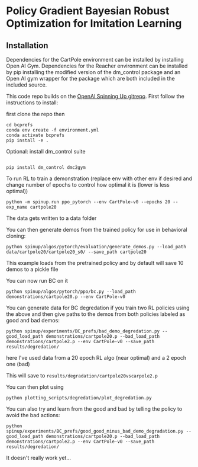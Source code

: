 # Policy Gradient Bayesian Robust Optimization for Imitation Learning

## Installation

Dependencies for the CartPole environment can be installed by installing Open AI Gym. Dependencies for the Reacher environment can be installed by pip installing the modified version of the dm_control package and an Open AI gym wrapper for the package which are both included in the included source. 

This code repo builds on the [OpenAI Spinning Up gitrepo](https://spinningup.openai.com/en/latest/user/installation.html). First follow the instructions to install:

first clone the repo then

```
cd bcprefs
conda env create -f environment.yml
conda activate bcprefs
pip install -e .
```

Optional: install dm_control suite
```

pip install dm_control dmc2gym
```

To run RL to train a demonstration (replace env with other env if desired and change number of epochs to control how optimal it is (lower is less optimal))
```
python -m spinup.run ppo_pytorch --env CartPole-v0 --epochs 20 --exp_name cartpole20

```

The data gets written to a data folder

You can then generate demos from the trained policy for use in behavioral cloning:
```
python spinup/algos/pytorch/evaluation/generate_demos.py --load_path data/cartpole20/cartpole20_s0/ --save_path cartpole20
```

This example loads from the pretrained policy and by default will save 10 demos to a pickle file

You can now run BC on it
```
python spinup/algos/pytorch/ppo/bc.py --load_path demonstrations/cartpole20.p --env CartPole-v0
```


You can generate data for BC degredation if you train two RL policies using the above and then give paths to the demos from both policies labeled as good and bad demos:
```
python spinup/experiments/BC_prefs/bad_demo_degredation.py --good_load_path demonstrations/cartpole20.p --bad_load_path demonstrations/cartpole2.p --env CartPole-v0 --save_path results/degredation/
```
here I've used data from a 20 epoch RL algo (near optimal) and a 2 epoch one (bad)

This will save to ```results/degradation/cartpole20vscarpole2.p```

You can then plot using
```
python plotting_scripts/degredation/plot_degredation.py
```

You can also try and learn from the good and bad by telling the policy to avoid the bad actions:
```
python spinup/experiments/BC_prefs/good_good_minus_bad_demo_degradation.py --good_load_path demonstrations/cartpole20.p --bad_load_path demonstrations/cartpole2.p --env CartPole-v0 --save_path results/degredation/
```
It doesn't really work yet...





